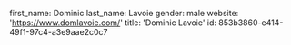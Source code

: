 first_name: Dominic
last_name: Lavoie
gender: male
website: 'https://www.domlavoie.com/'
title: 'Dominic Lavoie'
id: 853b3860-e414-49f1-97c4-a3e9aae2c0c7
